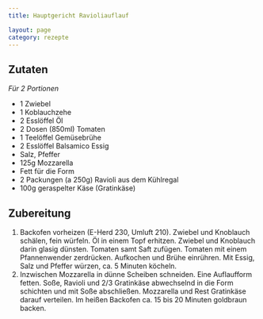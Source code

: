 ```yaml
---
title: Hauptgericht Ravioliauflauf

layout: page
category: rezepte
---
```


Zutaten
-------
*Für 2 Portionen*

- 1 Zwiebel
- 1 Koblauchzehe
- 2 Esslöffel Öl
- 2 Dosen (850ml) Tomaten
- 1 Teelöffel Gemüsebrühe
- 2 Esslöffel Balsamico Essig
- Salz, Pfeffer
- 125g Mozzarella
- Fett für die Form
- 2 Packungen (a 250g) Ravioli aus dem Kühlregal
- 100g geraspelter Käse (Gratinkäse)

Zubereitung
-----------
1. Backofen vorheizen (E-Herd 230, Umluft 210). Zwiebel und Knoblauch schälen, fein würfeln. 
Öl in einem Topf erhitzen. Zwiebel und Knoblauch darin glasig dünsten. 
Tomaten samt Saft zufügen. Tomaten mit einem Pfannenwender zerdrücken. 
Aufkochen und Brühe einrühren. Mit Essig, Salz und Pfeffer würzen, ca. 5 Minuten köcheln.
2. Inzwischen Mozzarella in dünne Scheiben schneiden. Eine Auflaufform fetten. 
Soße, Ravioli und 2/3 Gratinkäse abwechselnd in die Form schichten und mit Soße abschließen.
Mozzarella und Rest Gratinkäse darauf verteilen. Im heißen Backofen ca. 15 bis 20 Minuten goldbraun backen.
